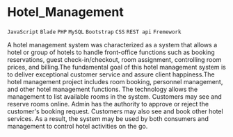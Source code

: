 # Hotel_Management 
`JavaScript` `Blade` `PHP` `MySQL` `Bootstrap` `CSS` `REST api` `Fremework` 

A hotel management system was characterized as a system that allows a hotel or group of hotels to handle front-office functions such as booking reservations,
guest check-in/checkout, room assignment, controlling room prices, and billing.The fundamental goal of this hotel management system is to deliver exceptional 
customer service and assure client happiness.The hotel management project includes room booking, personnel management, and other hotel management functions.
The technology allows the management to list available rooms in the system. Customers may see and reserve rooms online. Admin has the authority to approve or
reject the customer's booking request. Customers may also see and book other hotel services. As a result, the system may be used by both consumers and management 
to control hotel activities on the go. 

